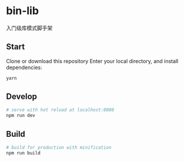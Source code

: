 # bin-lib

入门级库模式脚手架

## Start

Clone or download this repository
Enter your local directory, and install dependencies:

```bash
yarn
```

## Develop

```bash
# serve with hot reload at localhost:8080
npm run dev
```

## Build

```bash
# build for production with minification
npm run build
```
